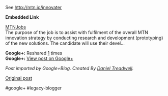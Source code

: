 <!--
date: '2012-03-15'
published: true
slug: 2012-03-looking-for-creative-engineers-to-help
time_to_read: 5
title: Looking for creative Engineers to help inspire in the Innovation Area
-->

See <http://mtn.io/innovater>

**Embedded Link**

  
 [MTNJobs](http://mtn.io/innovater)  
 The purpose of the job is to assist with fulfilment of the overall MTN innovation strategy by conducting research and development (prototyping) of the new solutions. The candidate will use their devel...

**Google+:** Reshared [1](https://plus.google.com/103392016560023386646/posts/XExSRZEa6VX) times  
 **Google+:** [View post on Google+](https://plus.google.com/103392016560023386646/posts/XExSRZEa6VX)

  
  
*Post imported by Google+Blog. Created By [Daniel Treadwell](http://minimali.se/).*

[Original post](https://ysfk.blogspot.com/2012/03/looking-for-creative-engineers-to-help.html)

#google+ #legacy-blogger 